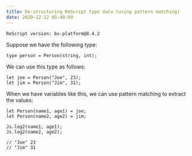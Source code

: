 ```yaml
---
title: De-structuring ReScript type data (using pattern matching)
date: 2020-12-12 05:40:09
---
```


```
ReScript version: bs-platform@8.4.2
```

Suppose we have the following type:

```re
type person = Person(string, int);
```

We can use this type as follows:

```re
let joe = Person("Joe", 23);
let jim = Person("Jim", 31);
```

When we have variables like this, we can use pattern matching to extract the values:

```re
let Person(name1, age1) = joe;
let Person(name2, age2) = jim;

Js.log2(name1, age1);
Js.log2(name2, age2);

// "Joe" 23
// "Jim" 31
```
